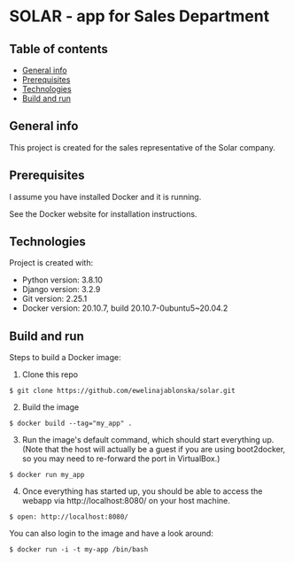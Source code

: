 # SOLAR - app for Sales Department

## Table of contents
* [General info](#general-info)
* [Prerequisites](#rerequisites)
* [Technologies](#technologies)
* [Build and run](#build-and-run)

## General info
This project is created for the sales representative of the Solar company.

## Prerequisites
I assume you have installed Docker and it is running.

See the Docker website for installation instructions.

## Technologies
Project is created with:
* Python version: 3.8.10
* Django version: 3.2.9
* Git version: 2.25.1
* Docker version: 20.10.7, build 20.10.7-0ubuntu5~20.04.2

## Build and run
Steps to build a Docker image:

1. Clone this repo
```
$ git clone https://github.com/ewelinajablonska/solar.git
```

2. Build the image
```
$ docker build --tag="my_app" .
```

3. Run the image's default command, which should start everything up. (Note that the host will actually be a guest if you are using boot2docker, so you may need to re-forward the port in VirtualBox.)
```
$ docker run my_app
```

4. Once everything has started up, you should be able to access the webapp via http://localhost:8080/ on your host machine.
```
$ open: http://localhost:8080/
```

You can also login to the image and have a look around:
```
$ docker run -i -t my-app /bin/bash
```

